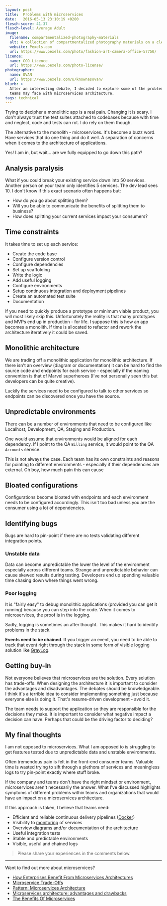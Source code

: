 ```yaml
---
layout: post
title:  Problems with microservices
date:   2016-05-13 23:10:19 +0200
flesch-score: 41.37
flesch-level: Average Adult
image:
  filename: compartmentalized-photography-materials
  alt: A collection of compartmentalized photography materials on a clean surface
  website: Pexels.com
  url: https://www.pexels.com/photo/fashion-art-camera-office-57750/
licence:
  name: CCO Licence
  url: https://www.pexels.com/photo-license/
photographer:
  name: OVAN
  url: https://www.pexels.com/u/knownasovan/
blurb: >
  After an interesting debate, I decided to explore some of the problems that
  teams may face with microservices architecture.
tags: technical
---
```


Trying to decipher a monolithic app is a real pain. Changing it is
scary. I don't always trust the test suites attached to codebases because
with time and neglect, code and tests can rot. I do rely on them though.

The alternative to the monolith - microservices. It's become a buzz word.
Have services that do one thing and do it well. A separation of concerns when
it comes to the architecture of applications.

Yes! I am in, but wait... are we fully equipped to go down this path?

## Analysis paralysis
What if you could break your existing service down into 50 services. Another
person on your team only identifies 5 services. The dev lead sees 10. I don't
know if this exact scenario often happens but:

* How do you go about splitting them?
* Will you be able to communicate the benefits of splitting them to business?
* How does splitting your current services impact your consumers?

## Time constraints
It takes time to set up each service:

* Create the code base
* Configure version control
* Configure dependencies
* Set up scaffolding
* Write the logic
* Add useful logging
* Configure environments
* Setup continuous integration and deployment pipelines
* Create an automated test suite
* Documentation

If you need to quickly produce a prototype or minimum viable product, you will
most likely skip this. Unfortunately the reality is that many prototypes
and MVPs end up in production - for life. I suppose this is how an app becomes
a monolith. If time is allocated to refactor and rework the architecture
iteratively it could be saved.

## Monolithic architecture
We are trading off a monolithic application for monolithic architecture. If
there isn't an overview (diagram or documentation) it can be hard to find
the source code and endpoints for each service - especially if the naming
convention is that of Marvel superheroes (I've not personally seen this but
developers can be quite creative).

Luckily the services need to be configured to talk to other services so endpoints
can be discovered once you have the source.

## Unpredictable environments
There can be a number of environments that need to be configured like
Localhost, Development, QA, Staging and Production.

One would assume that environments would be aligned for each dependency. If I
point to the QA `Billing` service, it would point to the QA `Accounts`
service.

This is not always the case. Each team has its own constraints and
reasons for pointing to different environments - especially if their dependencies
are external. Oh boy, how much pain this can cause

## Bloated configurations
Configurations become bloated with endpoints and each environment needs to be
configured accordingly. This isn't too bad unless you are the consumer
using a lot of dependencies.

## Identifying bugs
Bugs are hard to pin-point if there are no tests validating different
integration points.

### Unstable data
Data can become unpredictable the lower the level of the environment especially
across different teams. Strange and unpredictable behavior can cause skewed
results during testing. Developers end up spending valuable time chasing down
where things went wrong.

### Poor logging
It is "fairly easy" to debug monolithic applications (provided you can get it
running) because you can step into the code. When it comes to microservices,
the proof is in the logging.

Sadly, logging is sometimes an after thought. This makes it hard to
identify problems in the stack.

**Events need to be chained**. If you trigger an event, you need to be able to
track that event right through the stack in some form of visible logging
solution like [GrayLog](https://www.graylog.org).

## Getting buy-in
Not everyone believes that microservices are the solution. Every solution
has trade-offs. When designing the architecture it is important to consider the
advantages and disadvantages. The debates should be knowledgeable. I think it's
a terrible idea to consider implementing something just because everyone else is
doing it. That's resume-driven development - avoid it.

The team needs to support the application so they are responsible for the
decisions they make. It is important to consider what negative impact a
decision can have. Perhaps that could be the driving factor to deciding?

## My final thoughts
I am not opposed to microservices. What I am opposed to is struggling
to get features tested due to unpredictable data and unstable environments.

Often tremendous pain is felt in the front-end consumer teams. Valuable time
is wasted trying to sift through a plethora of services and meaningless logs
to try pin-point exactly where stuff broke.

If the company and teams don't have the right mindset or environment,
microservices aren't necessarily the answer. What I've discussed highlights
symptoms of different problems within teams and organizations that would have
an impact on a microservices architecture.

If this approach is taken, I believe that teams need:

* Efficient and reliable continuous delivery pipelines ([Docker](https://www.docker.com/))
* Visibility to [monitoring](https://www.paessler.com/prtg) of services
* Overview [diagrams](https://trace.risingstack.com) and/or documentation of
the architecture
* Useful integration tests
* Stable and predictable environments
* Visible, useful and chained logs

> Please share your experiences in the comments below.

---

Want to find out more about microservices?

* [How Enterprises Benefit From Microservices Architectures](https://blog.risingstack.com/how-enterprises-benefit-from-microservices-architectures/)
* [Microservice Trade-Offs](http://martinfowler.com/articles/microservice-trade-offs.html)
* [Pattern: Microservices Architecture](http://microservices.io/patterns/microservices.html)
* [Microservices architecture: advantages and drawbacks](http://cloudacademy.com/blog/microservices-architecture-challenge-advantage-drawback/)
* [The Benefits Of Microservices](http://sendachi.com/2016/microservices/the-benefits-of-microservices)
